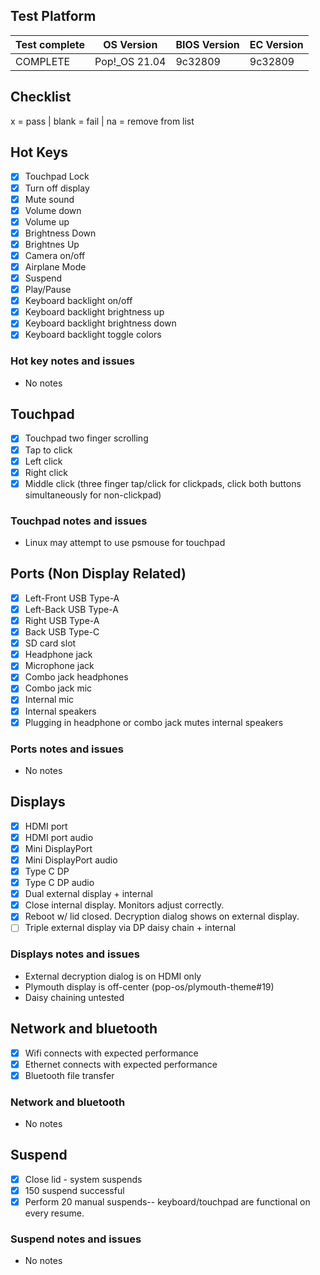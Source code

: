 ## Test Platform

| Test complete | OS Version     | BIOS Version | EC Version |
| ------------- | -------------- | ------------ | ---------- |
| COMPLETE      | Pop!\_OS 21.04 | 9c32809      | 9c32809    |

## Checklist
x = pass | blank = fail | na = remove from list

## Hot Keys

- [x] Touchpad Lock
- [x] Turn off display
- [x] Mute sound
- [x] Volume down
- [x] Volume up
- [x] Brightness Down
- [x] Brightnes Up
- [x] Camera on/off
- [x] Airplane Mode
- [x] Suspend
- [x] Play/Pause
- [x] Keyboard backlight on/off
- [x] Keyboard backlight brightness up
- [x] Keyboard backlight brightness down
- [x] Keyboard backlight toggle colors

### Hot key notes and issues

- No notes

## Touchpad

- [x] Touchpad two finger scrolling
- [x] Tap to click
- [x] Left click
- [x] Right click
- [x] Middle click (three finger tap/click for clickpads, click both buttons simultaneously for non-clickpad)

### Touchpad notes and issues

- Linux may attempt to use psmouse for touchpad

## Ports (Non Display Related)

- [x] Left-Front USB Type-A
- [x] Left-Back USB Type-A
- [x] Right USB Type-A
- [x] Back USB Type-C
- [x] SD card slot
- [x] Headphone jack
- [x] Microphone jack
- [x] Combo jack headphones
- [x] Combo jack mic
- [x] Internal mic
- [x] Internal speakers
- [x] Plugging in headphone or combo jack mutes internal speakers

### Ports notes and issues

- No notes

## Displays

- [x] HDMI port
- [x] HDMI port audio
- [x] Mini DisplayPort
- [x] Mini DisplayPort audio
- [x] Type C DP
- [x] Type C DP audio
- [x] Dual external display + internal
- [x] Close internal display. Monitors adjust correctly.
- [x] Reboot w/ lid closed. Decryption dialog shows on external display.
- [ ] Triple external display via DP daisy chain + internal

### Displays notes and issues

- External decryption dialog is on HDMI only
- Plymouth display is off-center (pop-os/plymouth-theme#19)
- Daisy chaining untested

## Network and bluetooth

- [x] Wifi connects with expected performance
- [x] Ethernet connects with expected performance
- [x] Bluetooth file transfer

### Network and bluetooth

- No notes

## Suspend

- [x] Close lid - system suspends
- [x] 150 suspend successful
- [x] Perform 20 manual suspends-- keyboard/touchpad are functional on every resume.

### Suspend notes and issues

- No notes
